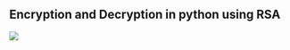 
## Encryption and Decryption in python using RSA

![](https://github.com/krishna2808/pythonProgramming-/blob/master/Cyber%20security/Ecryption%20%26%20Decryption/ecryption.png)


